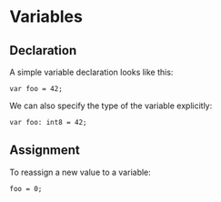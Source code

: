 # Variables

## Declaration

A simple variable declaration looks like this:

```
var foo = 42;
```

We can also specify the type of the variable explicitly:

```
var foo: int8 = 42;
```

## Assignment

To reassign a new value to a variable:

```
foo = 0;
```
